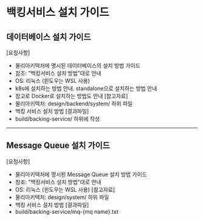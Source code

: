 # 백킹서비스 설치 가이드

## 데이터베이스 설치 가이드 
[요청사항]
- 물리아키텍처에 명시된 데이터베이스의 설치 방법 가이드  
- 참조: "백킹서비스 설치 방법"대로 안내 
- OS: 리눅스 (윈도우는 WSL 사용)
- k8s에 설치하는 방법 안내. standalone으로 설치하는 방법 안내
- 참고로 Docker로 설치하는 방법도 안내 
[참고자료]
- 물리아키텍처: design/backend/system/ 하위 파일 
- 백킹 서비스 설치 방법
[결과파일]
- build/backing-service/ 하위에 작성 

---

## Message Queue 설치 가이드 
[요청사항]
- 물리아키텍처에 명시된 Message Queue 설치 방법 가이드  
- 참조: "백킹서비스 설치 방법"대로 안내 
- OS: 리눅스 (윈도우는 WSL 사용)
[참고자료]
- 물리아키텍처: design/system/ 하위 파일 
- 백킹 서비스 설치 방법
[결과파일]
- build/backing-service/mq-{mq name}.txt 

